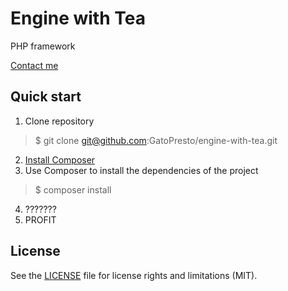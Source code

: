 # Engine with Tea

PHP framework

[Contact me](http://gatopresto.com)

## Quick start

1. Clone repository
> $ git clone git@github.com:GatoPresto/engine-with-tea.git
2. [Install Composer](https://getcomposer.org/doc/00-intro.md#installation-linux-unix-osx)
3. Use Composer to install the dependencies of the project
> $ composer install
4. ???????
5. PROFIT

## License

See the [LICENSE](LICENSE) file for license rights and limitations (MIT).
